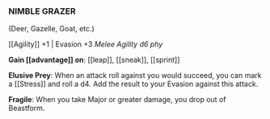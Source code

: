 ### NIMBLE GRAZER
(Deer, Gazelle, Goat, etc.)

[[Agility]] +1 | Evasion +3
*Melee Agility d6 phy*

**Gain [[advantage]] on**: [[leap]], [[sneak]], [[sprint]]

**Elusive Prey**: When an attack roll against you would succeed, you can mark a [[Stress]] and roll a d4. Add the result to your Evasion against this attack.

**Fragile**: When you take Major or greater damage, you drop out of Beastform.
